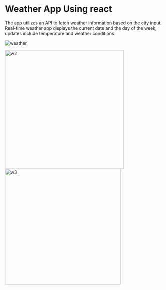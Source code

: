 # Weather App Using react

The app utilizes an API to fetch weather information based on the city input.
Real-time weather app displays the current date and the day of the week, updates include temperature and weather conditions

![weather](https://github.com/user-attachments/assets/96003946-6216-4e83-ba59-0af8785c7fdb)

<img width="380" alt="w2" src="https://github.com/user-attachments/assets/0119a627-0c3a-412d-92c4-ec5d2a72c4be">

<img width="370" alt="w3" src="https://github.com/user-attachments/assets/71346b25-7de2-4857-83d0-87df4b6f5f2e">

